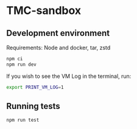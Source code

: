 # TMC-sandbox

## Development environment

Requirements: Node and docker, tar, zstd

```bash
npm ci
npm run dev
```

If you wish to see the VM Log in the terminal, run:

```bash
export PRINT_VM_LOG=1
```

## Running tests

```bash
npm run test
```
